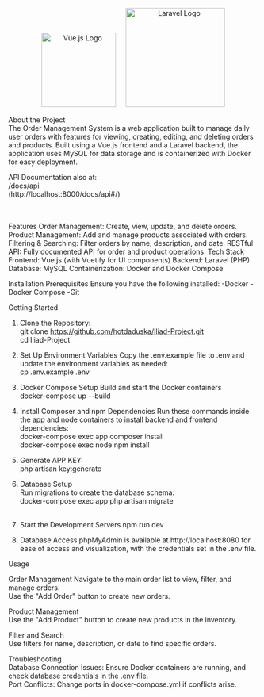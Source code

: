 <p align="center">
    <a href="https://vuejs.org" target="_blank"><img src="https://upload.wikimedia.org/wikipedia/commons/9/95/Vue.js_Logo_2.svg" width="150" alt="Vue.js Logo"></a>&nbsp;&nbsp;&nbsp;&nbsp;
    <a href="https://laravel.com" target="_blank"><img src="https://raw.githubusercontent.com/laravel/art/master/logo-lockup/5%20SVG/2%20CMYK/1%20Full%20Color/laravel-logolockup-cmyk-red.svg" width="200" alt="Laravel Logo"></a> </p> 

About the Project <br>
The Order Management System is a web application built to manage daily user orders with features for viewing, creating, editing, and deleting orders and products. Built using a Vue.js frontend and a Laravel backend, the application uses MySQL for data storage and is containerized with Docker for easy deployment.

API Documentation also at: <br>
/docs/api <br> (http://localhost:8000/docs/api#/) <br><br><br>


Features
Order Management: Create, view, update, and delete orders.
Product Management: Add and manage products associated with orders.
Filtering & Searching: Filter orders by name, description, and date.
RESTful API: Fully documented API for order and product operations.
Tech Stack
Frontend: Vue.js (with Vuetify for UI components)
Backend: Laravel (PHP)
Database: MySQL
Containerization: Docker and Docker Compose

Installation
Prerequisites
Ensure you have the following installed:
    -Docker
    -Docker Compose
    -Git

Getting Started
1. Clone the Repository: <br>
       git clone https://github.com/hotdaduska/Iliad-Project.git <br>
       cd Iliad-Project

2. Set Up Environment Variables
        Copy the .env.example file to .env and update the environment variables as needed: <br>
        cp .env.example .env

3. Docker Compose Setup
        Build and start the Docker containers <br> 
        docker-compose up --build

4. Install Composer and npm Dependencies
        Run these commands inside the app and node containers to install backend and frontend dependencies: <br>
        docker-compose exec app composer install <br>
        docker-compose exec node npm install <br>
        
5. Generate APP KEY: <br>
    php artisan key:generate <br>

6. Database Setup <br>
   Run migrations to create the database schema: <br>
   docker-compose exec app php artisan migrate <br><br>

7. Start the Development Servers
    npm run dev

9. Database Access
   phpMyAdmin is available at http://localhost:8080 for ease of access and visualization, with the credentials set in the .env file.


Usage

Order Management
Navigate to the main order list to view, filter, and manage orders. <br>
Use the "Add Order" button to create new orders. <br>

Product Management <br>
Use the "Add Product" button to create new products in the inventory. <br>

Filter and Search <br>
Use filters for name, description, or date to find specific orders. <br>



Troubleshooting <br>
Database Connection Issues: Ensure Docker containers are running, and check database credentials in the .env file. <br>
Port Conflicts: Change ports in docker-compose.yml if conflicts arise. <br>





    
